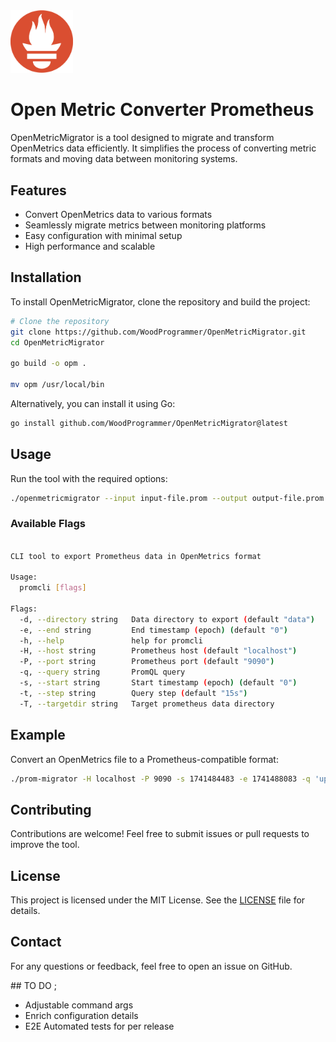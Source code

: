 <div><img src="docs/img/image.png" width="100"/><h1>Open Metric Converter Prometheus</h1></div>

OpenMetricMigrator is a tool designed to migrate and transform OpenMetrics data efficiently. It simplifies the process of converting metric formats and moving data between monitoring systems.

## Features

- Convert OpenMetrics data to various formats
- Seamlessly migrate metrics between monitoring platforms
- Easy configuration with minimal setup
- High performance and scalable

## Installation

To install OpenMetricMigrator, clone the repository and build the project:

```sh
# Clone the repository
git clone https://github.com/WoodProgrammer/OpenMetricMigrator.git
cd OpenMetricMigrator

go build -o opm .

mv opm /usr/local/bin
```

Alternatively, you can install it using Go:

```sh
go install github.com/WoodProgrammer/OpenMetricMigrator@latest
```

## Usage

Run the tool with the required options:

```sh
./openmetricmigrator --input input-file.prom --output output-file.prom --targetdir target-dir
```

### Available Flags


```sh

CLI tool to export Prometheus data in OpenMetrics format

Usage:
  promcli [flags]

Flags:
  -d, --directory string   Data directory to export (default "data")
  -e, --end string         End timestamp (epoch) (default "0")
  -h, --help               help for promcli
  -H, --host string        Prometheus host (default "localhost")
  -P, --port string        Prometheus port (default "9090")
  -q, --query string       PromQL query
  -s, --start string       Start timestamp (epoch) (default "0")
  -t, --step string        Query step (default "15s")
  -T, --targetdir string   Target prometheus data directory

```

## Example

Convert an OpenMetrics file to a Prometheus-compatible format:

```sh
./prom-migrator -H localhost -P 9090 -s 1741484483 -e 1741488083 -q 'up{job="prometheus"}'
```

## Contributing

Contributions are welcome! Feel free to submit issues or pull requests to improve the tool.

## License

This project is licensed under the MIT License. See the [LICENSE](LICENSE) file for details.

## Contact

For any questions or feedback, feel free to open an issue on GitHub.

## TO DO ;

* Adjustable command args
* Enrich configuration details
* E2E Automated tests for per release
